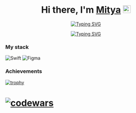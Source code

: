 <div align="center">

# Hi there, I'm [Mitya](https://about.me/mityamikhailov/) <img src="https://github.com/blackcater/blackcater/raw/main/images/Hi.gif" height="24" width="24"/>


[![Typing SVG](https://readme-typing-svg.herokuapp.com?font=Fira+Code&weight=500&pause=500&color=177386&center=true&multiline=true&random=false&width=435&height=60&lines=iOS+developer+from+Kazakhstan;ex+TV+engineer)](https://git.io/typing-svg)

[![Typing SVG](https://readme-typing-svg.herokuapp.com?font=Fira+Code&weight=500&duration=2000&pause=500&color=177386&center=true&multiline=true&repeat=false&random=false&width=435&lines=This+my+GitHub+repository)](https://git.io/typing-svg)

</div>

<h3>My stack</h3>

![Swift](https://img.shields.io/badge/swift-F54A2A?style=for-the-badge&logo=swift&logoColor=white) 
![Figma](https://img.shields.io/badge/figma-%23F24E1E.svg?style=for-the-badge&logo=figma&logoColor=white)

<h3>Achievements</h3>

[![trophy](https://github-profile-trophy.vercel.app/?username=MityaMikhailov&theme=darkhub)](https://github.com/MityaMikhailov/github-profile-trophy)
# [![codewars](https://www.codewars.com/users/MityaMikhailov/badges/large)](https://www.codewars.com/users/MityaMikhailov) 
